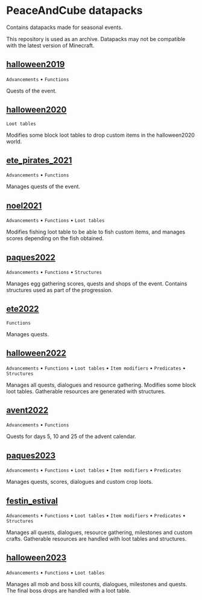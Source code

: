 # PeaceAndCube datapacks
Contains datapacks made for seasonal events.

This repository is used as an archive. Datapacks may not be compatible with the latest version of Minecraft.

## [halloween2019](./halloween2019)
`Advancements` • `Functions`

Quests of the event.

## [halloween2020](./halloween2020)
`Loot tables`

Modifies some block loot tables to drop custom items in the halloween2020 world.

## [ete_pirates_2021](./ete_pirates_2021)
`Advancements` • `Functions`

Manages quests of the event.

## [noel2021](./noel2021)
`Advancements` • `Functions` • `Loot tables`

Modifies fishing loot table to be able to fish custom items, and manages scores depending on the fish obtained.

## [paques2022](./paques2022)
`Advancements` • `Functions` • `Structures`

Manages egg gathering scores, quests and shops of the event. Contains structures used as part of the progression.

## [ete2022](./ete2022)
`Functions`

Manages quests.

## [halloween2022](./halloween2022)
`Advancements` • `Functions` • `Loot tables` • `Item modifiers` • `Predicates` • `Structures`

Manages all quests, dialogues and resource gathering. Modifies some block loot tables. Gatherable resources are generated with structures.

## [avent2022](./avent2022)
`Advancements` • `Functions`

Quests for days 5, 10 and 25 of the advent calendar.

## [paques2023](./paques2023)
`Advancements` • `Functions` • `Loot tables` • `Item modifiers` • `Predicates`

Manages quests, scores, dialogues and custom crop loots.

## [festin_estival](./festin_estival)
`Advancements` • `Functions` • `Loot tables` • `Item modifiers` • `Predicates` • `Structures`

Manages all quests, dialogues, resource gathering, milestones and custom crafts. Gatherable resources are handled with loot tables and structures.

## [halloween2023](./halloween2023)
`Advancements` • `Functions` • `Loot tables`

Manages all mob and boss kill counts, dialogues, milestones and quests. The final boss drops are handled with a loot table.
